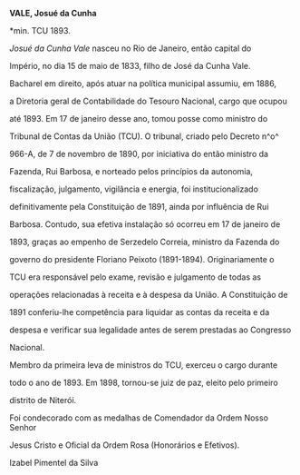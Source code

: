 **VALE, Josué da Cunha**



\*min. TCU 1893.



*Josué da Cunha Vale* nasceu no Rio de Janeiro, então capital do

Império, no dia 15 de maio de 1833, filho de José da Cunha Vale.



Bacharel em direito, após atuar na política municipal assumiu, em 1886,

a Diretoria geral de Contabilidade do Tesouro Nacional, cargo que ocupou

até 1893. Em 17 de janeiro desse ano, tomou posse como ministro do

Tribunal de Contas da União (TCU). O tribunal, criado pelo Decreto n^o^

966-A, de 7 de novembro de 1890, por iniciativa do então ministro da

Fazenda, Rui Barbosa, e norteado pelos princípios da autonomia,

fiscalização, julgamento, vigilância e energia, foi institucionalizado

definitivamente pela Constituição de 1891, ainda por influência de Rui

Barbosa. Contudo, sua efetiva instalação só ocorreu em 17 de janeiro de

1893, graças ao empenho de Serzedelo Correia, ministro da Fazenda do

governo do presidente Floriano Peixoto (1891-1894). Originariamente o

TCU era responsável pelo exame, revisão e julgamento de todas as

operações relacionadas à receita e à despesa da União. A Constituição de

1891 conferiu-lhe competência para liquidar as contas da receita e da

despesa e verificar sua legalidade antes de serem prestadas ao Congresso

Nacional.



Membro da primeira leva de ministros do TCU, exerceu o cargo durante

todo o ano de 1893. Em 1898, tornou-se juiz de paz, eleito pelo primeiro

distrito de Niterói.



Foi condecorado com as medalhas de Comendador da Ordem Nosso Senhor

Jesus Cristo e Oficial da Ordem Rosa (Honorários e Efetivos).



Izabel Pimentel da Silva



